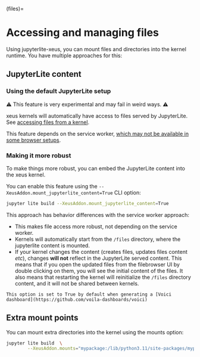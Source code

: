 (files)=

# Accessing and managing files

Using jupyterlite-xeus, you can mount files and directories into the kernel runtime. You have multiple approaches for this:

## JupyterLite content

### Using the default JupyterLite setup

⚠ This feature is very experimental and may fail in weird ways. ⚠

xeus kernels will automatically have access to files served by JupyterLite. See [accessing files from a kernel](https://jupyterlite.readthedocs.io/en/stable/howto/content/python.html).

This feature depends on the service worker, [which may not be available in some browser setups](https://jupyterlite.readthedocs.io/en/stable/howto/configure/advanced/service-worker.html#limitations).

### Making it more robust

To make things more robust, you can embed the JupyterLite content into the xeus kernel.

You can enable this feature using the `--XeusAddon.mount_jupyterlite_content=True` CLI option:

```bash
jupyter lite build --XeusAddon.mount_jupyterlite_content=True
```

This approach has behavior differences with the service worker approach:

- This makes file access more robust, not depending on the service worker.
- Kernels will automatically start from the `/files` directory, where the jupyterlite content is mounted.
- If your kernel changes the content (creates files, updates files content _etc_), changes **will not** reflect in the JupyterLite served content. This means that if you open the updated files from the filebrowser UI by double clicking on them, you will see the initial content of the files. It also means that restarting the kernel will reinitialize the `/files` directory content, and it will not be shared between kernels.

```{note}
This option is set to True by default when generating a [Voici dashboard](https://github.com/voila-dashboards/voici)
```

## Extra mount points

You can mount extra directories into the kernel using the mounts option:

```bash
jupyter lite build  \
        --XeusAddon.mounts="mypackage:/lib/python3.11/site-packages/mypackage"
```
